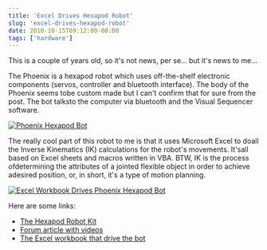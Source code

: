 ```yaml
---
title: 'Excel Drives Hexapod Robot'
slug: 'excel-drives-hexapod-robot'
date: 2010-10-15T09:12:00-08:00
tags: ['hardware']
---
```


This is a couple of years old, so it's not news, per se... but it's news
to me...

The Phoenix is a hexapod robot which uses off-the-shelf electronic components
(servos, controller and bluetooth interface). The body of the Phoenix seems
tobe custom made but I can't confirm that for sure from the post. The bot
talksto the computer via bluetooth and the Visual Sequencer software.

[![Phoenix Hexapod Bot][2]][1]

The really cool part of this robot to me is that it uses Microsoft Excel to
doall the Inverse Kinematics (IK) calculations for the robot's
movements. It'sall based on Excel sheets and macros written in VBA. BTW, IK is
the process ofdetermining the attributes of a jointed flexible object in order
to achieve adesired position, or, in short, it's a type of motion planning.

[![Excel Workbook Drives Phoenix Hexapod Bot][4]][3]

Here are some links:

- [The Hexapod Robot Kit](http://www.trossenrobotics.com/Hexapod-Robot-Kits.aspx)
- [Forum article with videos](http://forums.trossenrobotics.com/showthread.php?t=1352)
- [The Excel workbook that drive the bot](http://www.lynxmotion.com/images/html/proj098.htm)

[1]: http://www.flickr.com/photos/gorauskas/5083933860/
[2]: http://farm5.static.flickr.com/4106/5083933860_d8fab05697.jpg
[3]: http://www.flickr.com/photos/gorauskas/5083338341/
[4]: http://farm5.static.flickr.com/4111/5083338341_bc2898e21f.jpg
